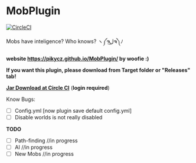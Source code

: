 # MobPlugin 

[![CircleCI](https://circleci.com/gh/PikyCZ/MobPlugin/tree/master.svg?style=shield&circle-token=)](https://circleci.com/gh/PikyCZ/MobPlugin/tree/master)

Mobs have inteligence? Who knows? ヽ༼ຈل͜ຈ༽ﾉ

**website https://pikycz.github.io/MobPlugin/ by woofie :)**

**If you want this plugin, please download from Target folder or "Releases" tab!**

__[Jar Download at Circle CI](https://circleci.com/gh/PikyCZ/MobPlugin/tree/master/)__ (**login required**)

Know Bugs:
- [ ]  Config.yml [now plugin save default config.yml]
- [ ]  Disable worlds is not really disabled

**TODO**
- [ ] Path-finding //in progress
- [ ] AI //in progress
- [ ] New Mobs //in progress
